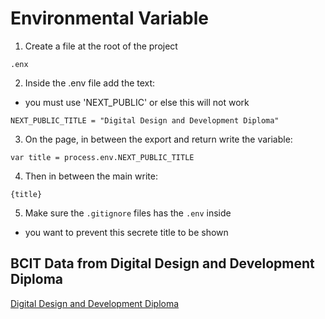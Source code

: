 # Environmental Variable

1. Create a file at the root of the project
```
.enx
```

2. Inside the .env file add the text:
- you must use 'NEXT_PUBLIC' or else this will not work

```
NEXT_PUBLIC_TITLE = "Digital Design and Development Diploma"
```

3. On the page, in between the export and return write the variable:
```
var title = process.env.NEXT_PUBLIC_TITLE
```

4. Then in between the main write:
```
{title}
```

5. Make sure the `.gitignore` files has the `.env` inside
- you want to prevent this secrete title to be shown


## BCIT Data from Digital Design and Development Diploma
[Digital Design and Development Diploma](https://www.bcit.ca/programs/digital-design-and-development-diploma-full-time-6515dipma/#courses)
